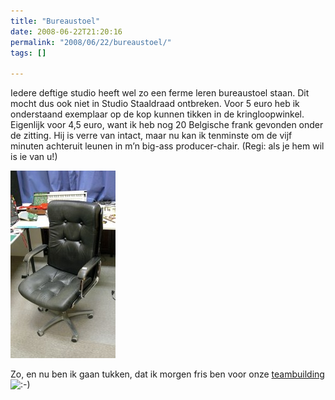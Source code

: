 ```yaml
---
title: "Bureaustoel"
date: 2008-06-22T21:20:16
permalink: "2008/06/22/bureaustoel/"
tags: []

---
```

Iedere deftige studio heeft wel zo een ferme leren bureaustoel staan. Dit mocht dus ook niet in Studio Staaldraad ontbreken. Voor 5 euro heb ik onderstaand exemplaar op de kop kunnen tikken in de kringloopwinkel. Eigenlijk voor 4,5 euro, want ik heb nog 20 Belgische frank gevonden onder de zitting. Hij is verre van intact, maar nu kan ik tenminste om de vijf minuten achteruit leunen in m’n big-ass producer-chair. (Regi: als je hem wil is ie van u!)

[![](/images/blog/2008/06/stoel-168x300.jpg "Bureaustoel")](/images/blog/2008/06/stoel.jpg)

Zo, en nu ben ik gaan tukken, dat ik morgen fris ben voor onze [teambuilding](http://teambuildingec.blogspot.com/ "http://teambuildingec.blogspot.com/") ![:-)](http://www.donebysimon.be/blog/wp-includes/images/smilies/icon_smile.gif)
